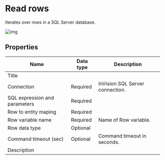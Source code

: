 # Read rows

Iterates over rows in a SQL Server database.



![img](https://profitbasedocs.blob.core.windows.net/flowimages/read-rows.png)

## Properties

| Name         | Data type       | Description                                       |
|--------------|-----------------|---------------------------------------------------|
| Title           |           |                        |
| Connection         | Required   | InVision SQL Server connection. |
| SQL expression and parameters   | Required      |  |
| Row to entity maping | Required  |   |
| Row variable name | Required  | Name of Row variable.  |
| Row data type | Optional  |   |
| Command timeout (sec) | Optional | Command timeout in seconds.|
| Description   |           |                  |
